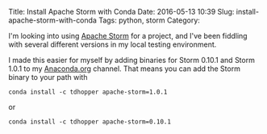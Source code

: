 Title: Install Apache Storm with Conda
Date: 2016-05-13 10:39
Slug: install-apache-storm-with-conda
Tags: python, storm
Category:

I'm looking into using [Apache Storm](http://storm.apache.org/ "Apache Storm") for a project, and I've been fiddling with several different versions in my local testing environment.

I made this easier for myself by adding binaries for Storm 0.10.1 and Storm 1.0.1 to my [Anaconda.org](http://www.anaconda.org) channel. That means you can add the Storm binary to your path with

```
conda install -c tdhopper apache-storm=1.0.1
```

or

```
conda install -c tdhopper apache-storm=0.10.1
```